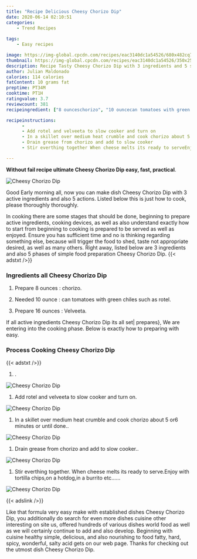 ```yaml
---
title: "Recipe Delicious Cheesy Chorizo Dip"
date: 2020-06-14 02:10:51
categories:
    - Trend Recipes
    
tags:
    - Easy recipes

image: https://img-global.cpcdn.com/recipes/eac3140dc1a54526/680x482cq70/cheesy-chorizo-dip-recipe-main-photo.jpg
thumbnail: https://img-global.cpcdn.com/recipes/eac3140dc1a54526/350x250cq70/cheesy-chorizo-dip-recipe-main-photo.jpg
description: Recipe Tasty Cheesy Chorizo Dip with 3 ingredients and 5 stages of easy cooking.
author: Julian Maldonado
calories: 114 calories
fatContent: 10 grams fat
preptime: PT34M
cooktime: PT1H
ratingvalue: 3.7
reviewcount: 381
recipeingredient: ["8 ounceschorizo", "10 ouncecan tomatoes with green chiles such as rotel", "16 ouncesVelveeta"]

recipeinstructions: 
      -  
      - Add rotel and velveeta to slow cooker and turn on 
      - In a skillet over medium heat crumble and cook chorizo about 5 or6 minutes or until done 
      - Drain grease from chorizo and add to slow cooker 
      - Stir everthing together When cheese melts its ready to serveEnjoy with tortilla chipson a hotdogin a burrito etc

---
```




**Without fail recipe ultimate Cheesy Chorizo Dip easy, fast, practical**. 


![Cheesy Chorizo Dip](https://img-global.cpcdn.com/recipes/eac3140dc1a54526/680x482cq70/cheesy-chorizo-dip-recipe-main-photo.jpg "Cheesy Chorizo Dip")




Good Early morning all, now you can make dish Cheesy Chorizo Dip with 3 active ingredients and also 5 actions. Listed below this is just how to cook, please thoroughly thoroughly.

In cooking there are some stages that should be done, beginning to prepare active ingredients, cooking devices, as well as also understand exactly how to start from beginning to cooking is prepared to be served as well as enjoyed. Ensure you has sufficient time and no is thinking regarding something else, because will trigger the food to shed, taste not appropriate desired, as well as many others. Right away, listed below are 3 ingredients and also 5 phases of simple food preparation Cheesy Chorizo Dip.
{{< adstxt />}}

### Ingredients all Cheesy Chorizo Dip


1. Prepare 8 ounces : chorizo.

1. Needed 10 ounce : can tomatoes with green chiles such as rotel.

1. Prepare 16 ounces : Velveeta.



If all active ingredients Cheesy Chorizo Dip its all set| prepares}, We are entering into the cooking phase. Below is exactly how to preparing with easy.

### Process Cooking Cheesy Chorizo Dip

{{< adstxt />}}


1. .



![Cheesy Chorizo Dip](https://img-global.cpcdn.com/steps/c8bccdc6367e886b/160x128cq70/cheesy-chorizo-dip-recipe-step-1-photo.jpg" "Cheesy Chorizo Dip")



1. Add rotel and velveeta to slow cooker and turn on.



![Cheesy Chorizo Dip](https://img-global.cpcdn.com/steps/1c297784db172b54/160x128cq70/cheesy-chorizo-dip-recipe-step-2-photo.jpg" "Cheesy Chorizo Dip")



1. In a skillet over medium heat crumble and cook chorizo about 5 or6 minutes or until done..



![Cheesy Chorizo Dip](https://img-global.cpcdn.com/steps/3c80e53f458a9dd6/160x128cq70/cheesy-chorizo-dip-recipe-step-3-photo.jpg" "Cheesy Chorizo Dip")



1. Drain grease from chorizo and add to slow cooker..



![Cheesy Chorizo Dip](https://img-global.cpcdn.com/steps/81b9194ddff56775/160x128cq70/cheesy-chorizo-dip-recipe-step-4-photo.jpg" "Cheesy Chorizo Dip")



1. Stir everthing together. When cheese melts its ready to serve.Enjoy with tortilla chips,on a hotdog,in a burrito etc......



![Cheesy Chorizo Dip](https://img-global.cpcdn.com/steps/8782b53f0078d039/160x128cq70/cheesy-chorizo-dip-recipe-step-5-photo.jpg" "Cheesy Chorizo Dip")





{{< adslink />}}

Like that formula very easy make with established dishes Cheesy Chorizo Dip, you additionally do search for even more dishes cuisine other interesting on site us, offered hundreds of various dishes world food as well as we will certainly continue to add and also develop. Beginning with cuisine healthy simple, delicious, and also nourishing to food fatty, hard, spicy, wonderful, salty acid gets on our web page. Thanks for checking out the utmost dish Cheesy Chorizo Dip.
